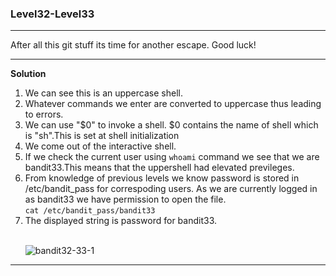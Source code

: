 ### Level32-Level33

<hr>
After all this git stuff its time for another escape. Good luck!
<hr/>

<b>Solution</b><br/>

<p>
<ol>
<li>We can see this is an uppercase shell.</li>
<li>Whatever commands we enter are converted to uppercase thus leading to errors.</li>

<li>We can use "$0" to invoke a shell. $0 contains the name of shell which is "sh".This is set at shell initialization</li>
<li>We come out of the interactive shell.</li>
<li>If we check the current user using <code>whoami</code> command we see that we are bandit33.This means that the uppershell had elevated previleges.</li>
<li>From knowledge of previous levels we know password is stored in /etc/bandit_pass for correspoding users. As we are currently logged in as bandit33 we have permission to open the file.<br/><code>cat /etc/bandit_pass/bandit33</code></li>
<li>The displayed string is password for bandit33.</li>
<br/>

![bandit32-33-1](https://user-images.githubusercontent.com/88927842/184016435-474513df-28d3-4ac6-ac7d-631bc9984f3e.png)

</p>
</ol>
<hr/>
